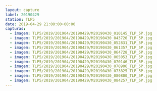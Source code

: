 ```yaml
---
layout: capture
label: 20190429
station: TLP5
date: 2019-04-29 21:00:00+00:00
capturas:
  - imagem: TLP5/2019/201904/20190429/M20190430_010145_TLP_5P.jpg
  - imagem: TLP5/2019/201904/20190429/M20190430_043720_TLP_5P.jpg
  - imagem: TLP5/2019/201904/20190429/M20190430_052831_TLP_5P.jpg
  - imagem: TLP5/2019/201904/20190429/M20190430_061357_TLP_5P.jpg
  - imagem: TLP5/2019/201904/20190429/M20190430_064728_TLP_5P.jpg
  - imagem: TLP5/2019/201904/20190429/M20190430_065053_TLP_5P.jpg
  - imagem: TLP5/2019/201904/20190429/M20190430_070146_TLP_5P.jpg
  - imagem: TLP5/2019/201904/20190429/M20190430_070906_TLP_5P.jpg
  - imagem: TLP5/2019/201904/20190429/M20190430_073825_TLP_5P.jpg
  - imagem: TLP5/2019/201904/20190429/M20190430_080800_TLP_5P.jpg
  - imagem: TLP5/2019/201904/20190429/M20190430_084257_TLP_5P.jpg
---
```

